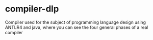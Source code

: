 # compiler-dlp
Compiler used for the subject of programming language design using ANTLR4 and java, where you can see the four general phases of a real compiler
